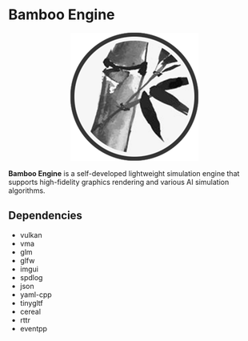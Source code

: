 # Bamboo Engine

<p align="center">
   <img src="engine/asset/engine/texture/icon/bamboo.png" width="256" alt="Bamboo Engine logo">
</p>

**Bamboo Engine** is a self-developed lightweight simulation engine that supports high-fidelity graphics rendering and various AI simulation algorithms.

## Dependencies
- vulkan
- vma
- glm
- glfw
- imgui
- spdlog
- json
- yaml-cpp
- tinygltf
- cereal
- rttr
- eventpp
